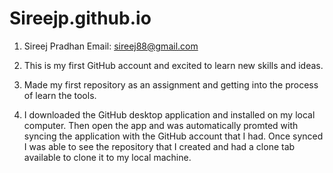 # Sireejp.github.io

1. Sireej Pradhan 
   Email: sireej88@gmail.com

2. This is my first GitHub account and excited to learn new skills and ideas.

3. Made my first repository as an assignment and getting into the process of learn the tools.

4. I downloaded the GitHub desktop application and installed on my local computer. Then open the app and was automatically promted with syncing the application with the GitHub account that I had. Once synced I was able to see the repository that I created and had a clone tab available to clone it to my local machine.